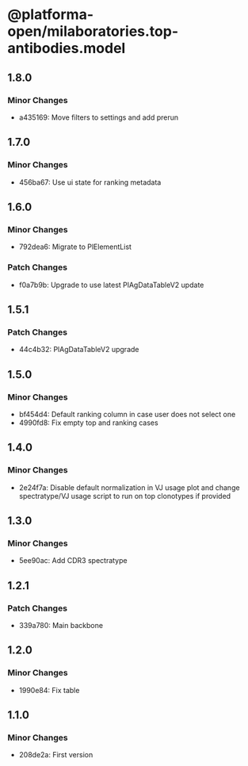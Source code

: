 # @platforma-open/milaboratories.top-antibodies.model

## 1.8.0

### Minor Changes

- a435169: Move filters to settings and add prerun

## 1.7.0

### Minor Changes

- 456ba67: Use ui state for ranking metadata

## 1.6.0

### Minor Changes

- 792dea6: Migrate to PlElementList

### Patch Changes

- f0a7b9b: Upgrade to use latest PlAgDataTableV2 update

## 1.5.1

### Patch Changes

- 44c4b32: PlAgDataTableV2 upgrade

## 1.5.0

### Minor Changes

- bf454d4: Default ranking column in case user does not select one
- 4990fd8: Fix empty top and ranking cases

## 1.4.0

### Minor Changes

- 2e24f7a: Disable default normalization in VJ usage plot and change spectratype/VJ usage script to run on top clonotypes if provided

## 1.3.0

### Minor Changes

- 5ee90ac: Add CDR3 spectratype

## 1.2.1

### Patch Changes

- 339a780: Main backbone

## 1.2.0

### Minor Changes

- 1990e84: Fix table

## 1.1.0

### Minor Changes

- 208de2a: First version
